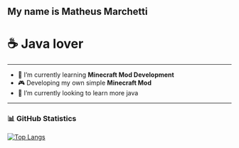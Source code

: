 ## My name is Matheus Marchetti
# :coffee: Java lover
---
- :gem: I’m currently learning **Minecraft Mod Development**
- :video_game: Developing my own simple **Minecraft Mod**
- 🌱 I’m currently looking to learn more java 
---
### 📊 GitHub Statistics

[![Top Langs](https://github-readme-stats.vercel.app/api/top-langs/?username=Mathchety&layout=compact&theme=dark)](https://github.com/anuraghazra/github-readme-stats)


<!--
**Mathchety/Mathchety** is a ✨ _special_ ✨ repository because its `README.md` (this file) appears on your GitHub profile.

Here are some ideas to get you started:

- 🔭 I’m currently working on ...
- 🌱 I’m currently learning ...
- 👯 I’m looking to collaborate on ...
- 🤔 I’m looking for help with ...
- 💬 Ask me about ...
- 📫 How to reach me: ...
- 😄 Pronouns: ...
- ⚡ Fun fact: ...
-->
